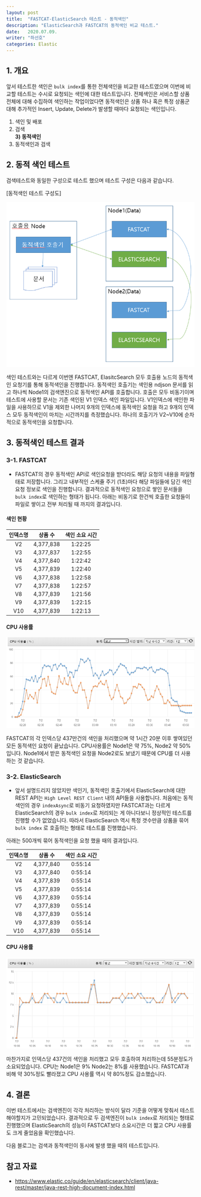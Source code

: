 ```yaml
---
layout: post
title:  "FASTCAT-ElasticSearch 테스트 - 동적색인"
description: "ElasticSearch과 FASTCAT의 동적색인 비교 테스트."
date:   2020.07.09.
writer: "하선호"
categories: Elastic
---
```


## 1. 개요
앞서 테스트한 색인은 `bulk index`를 통한 전체색인을 비교한 테스트였으며 이번에 비교할 테스트는 수시로 요청되는 색인에 대한 테스트입니다. 전체색인은 서비스할 상품 전체에 대해 수집하여 색인하는 작업이었다면 동적색인은 상품 하나 혹은 특정 상품군 대해 추가적인 Insert, Update, Delete가 발생할 때마다 요청되는 색인입니다. 

1) 색인 및 배포
2) 검색  
**3) 동적색인**
4) 동적색인과 검색  


## 2. 동적 색인 테스트

검색테스트와 동일한 구성으로 테스트 했으며 테스트 구성은 다음과 같습니다.

[동적색인 테스트 구성도]

![/images/2020-07-09-Elasticsearch-DynamicIndex/di-test-diagram.png](/images/2020-07-09-Elasticsearch-DynamicIndex/di-test-diagram.png)

색인 테스트와는 다르게 이번엔 FASTCAT, ElasitcSearch 모두 호출용 노드의 동적색인 요청기를 통해 동적색인을 진행합니다.
동적색인 호출기는 색인용 ndjson 문서를 읽고 하나씩 Node1의 검색엔진으로 동적색인 API를 호출합니다. 호출은 모두 비동기이며
테스트에 사용할 문서는 기존 색인된 V1 인덱스 색인 파일입니다. V1인덱스에 색인한 파일을 사용하므로 V1을 제외한 나머지 9개의 인덱스에 동적색인 요청을 하고 9개의 인덱스 모두 동적색인이 마치는 시간까지를 측정했습니다.
하나의 호출기가 V2~V10에 순차적으로 동적색인을 요청합니다.

## 3. 동적색인 테스트 결과

### 3-1. FASTCAT

 - FASTCAT의 경우 동적색인 API로 색인요청을 받더라도 해당 요청의 내용을 파일형태로 저장합니다. 그리고 내부적인 스케쥴 주기 (1초)마다 해당 파일들에 담긴 색인요청 정보로 색인을 진행합니다. 결과적으로 동적색인 요청으로 쌓인 문서들을 `bulk index`로 색인하는 형태가 됩니다. 아래는 비동기로 한건씩 호출한 요청들이 파일로 쌓이고 전부 처리될 때 까지의 결과입니다.

#### 색인 현황

|인덱스명|상품 수|색인 소요 시간|
|:------:|:---:|:---:|
|V2|4,377,838|1:22:25|
|V3|4,377,837|1:22:55|
|V4|4,377,840|1:22:42|
|V5|4,377,839|1:22:40|
|V6|4,377,838|1:22:58|
|V7|4,377,838|1:22:57|
|V8|4,377,839|1:21:56|
|V9|4,377,839|1:22:15|
|V10|4,377,839|1:22:13|

#### CPU 사용률

![/images/2020-07-09-Elasticsearch-DynamicIndex/di-test-fastcat-cpu.png](/images/2020-07-09-Elasticsearch-DynamicIndex/di-test-fastcat-cpu.png)


FASTCAT의 각 인덱스당 437만건의 색인을 처리했으며 약 1시간 20분 이후 쌓여있던 모든 동적색인 요청이 끝났습니다. CPU사용률은 Node1은 약 75%, Node2 약 50%입니다. Node1에서 받은 동적색인 요청을 Node2로도 보냈기 때문에 CPU를 더 사용하는 것 같습니다.

### 3-2. ElasticSearch

- 앞서 설명드리지 않았지만 색인기, 동적색인 호출기에서 ElasticSearch에 대한 REST API는 `High Level REST Client` 내의 API들을 사용합니다. 처음에는 동적색인의 경우 `indexAsync`로 비동기 요청하였지만 FASTCAT과는 다르게 ElasticSearch의 경우 `bulk index`로 처리되는 게 아니다보니 정상적인 테스트를 진행할 수가 없었습니다. 따라서 ElasticSearch 역시 특정 갯수만큼 상품을 묶어 `bulk index` 로 호출하는 형태로 테스트를 진행했습니다.

아래는 500개씩 묶어 동적색인을 요청 했을 때의 결과입니다.

|인덱스명|상품 수|색인 소요 시간|
|:------:|:---:|:---:|
|V2|4,377,840|0:55:14|
|V3|4,377,840|0:55:14|
|V4|4,377,839|0:55:14|
|V5|4,377,839|0:55:14|
|V6|4,377,839|0:55:14|
|V7|4,377,839|0:55:14|
|V8|4,377,839|0:55:14|
|V9|4,377,839|0:55:14|
|V10|4,377,839|0:55:14|

#### CPU 사용률

![/images/2020-07-09-Elasticsearch-DynamicIndex/di-test-es-cpu.png](/images/2020-07-09-Elasticsearch-DynamicIndex/di-test-es-cpu.png)


마찬가지로 인덱스당 437건의 색인을 처리했고 모두 호출하여 처리하는데 55분정도가 소요되었습니다. CPU는 Node1은 9% Node2는 8%를 사용했습니다. FASTCAT과 비해 약 30%정도 빨라졌고 CPU 사용률 역시 약 80%정도 감소했습니다.


## 4. 결론
이번 테스트에서는 검색엔진이 각각 처리하는 방식이 달라 기준을 어떻게 맞춰서 테스트 해야할지가 고민되었습니다.
결과적으로 두 검색엔진이 `bulk index`로 처리되는 형태로 진행했으며 ElasticSearch의 성능이 FASTCAT보다 소요시간은 더 짧고 CPU 사용률도 크게 줄었음을 확인했습니다.

다음 블로그는 검색과 동적색인이 동시에 발생 했을 때의 테스트입니다.


## 참고 자료
- https://www.elastic.co/guide/en/elasticsearch/client/java-rest/master/java-rest-high-document-index.html